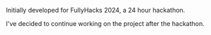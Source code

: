 Initially developed for FullyHacks 2024, a 24 hour hackathon.

I've decided to continue working on the project after the hackathon.

